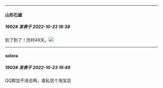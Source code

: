 

*****

####  山形石雄  
##### 1902#       发表于 2022-10-23 16:38

到了到了！历时49天。<img src="https://static.saraba1st.com/image/smiley/face2017/018.png" referrerpolicy="no-referrer">



*****

####  solora  
##### 1903#       发表于 2022-10-23 19:49

QQ群加不进去啊，谁私信个淘宝店

